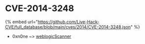 # CVE-2014-3248
{% embed url="https://github.com/Live-Hack-CVE/full_database/blob/main/cves/2014/CVE-2014-3248.json" %}

* 0xn0ne ~> [weblogicScanner](https://www.alice-snow.ru/2014/database/cve-2014-3248/weblogicscanner-0xn0ne)